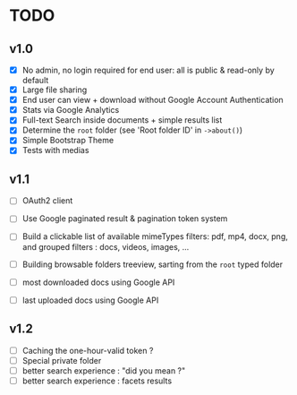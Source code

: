 # TODO

## v1.0

- [X] No admin, no login required for end user: all is public & read-only by default
- [X] Large file sharing
- [X] End user can view + download without Google Account Authentication 
- [X] Stats via Google Analytics
- [X] Full-text Search inside documents + simple results list
- [X] Determine the `root` folder (see 'Root folder ID' in `->about()`)
- [X] Simple Bootstrap Theme
- [X] Tests with medias

## v1.1
- [ ] OAuth2 client
- [ ] Use Google paginated result & pagination token system
- [ ] Build a clickable list of available mimeTypes filters: pdf, mp4, docx, png, and grouped filters : docs, videos, images, ...
- [ ] Building browsable folders treeview, sarting from the `root` typed folder
- [ ] most downloaded docs using Google API
- [ ] last uploaded docs using Google API

 
## v1.2
- [ ] Caching the one-hour-valid token ?
- [ ] Special private folder
- [ ] better search experience : "did you mean ?"
- [ ] better search experience : facets results
